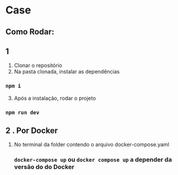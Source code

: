 # Case 

## Como Rodar: 

## 1

 1. Clonar o repositório
 2. Na pasta clonada, instalar as dependências
   ### `npm i`
 3.  Após a instalação, rodar o projeto
   ### `npm run dev`

   



## 2 . Por Docker 
 1. No terminal da folder contendo o arquivo docker-compose.yaml 


    ### `docker-compose up` ou `docker compose up` a depender da versão do do Docker


 

